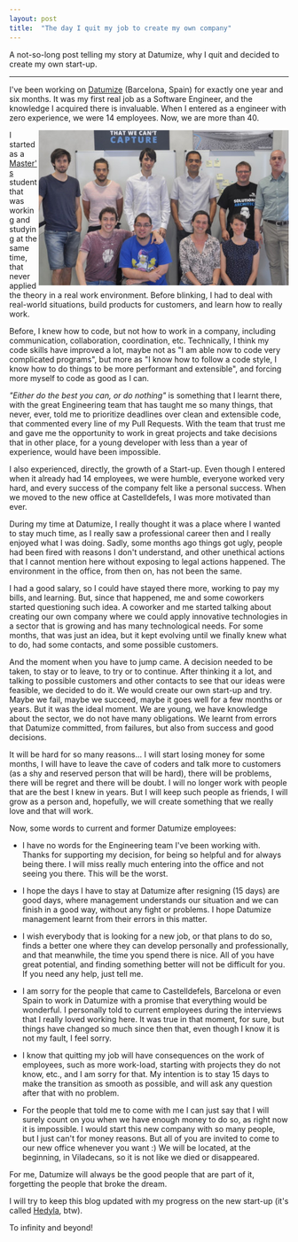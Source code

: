 ```yaml
---
layout: post
title:  "The day I quit my job to create my own company"
---
```

A not-so-long post telling my story at Datumize, why I quit and decided to create my own start-up.

----

I've been working on [Datumize](https://www.datumize.com/) (Barcelona, Spain) for exactly one year and six months. It was my first real job as a Software Engineer, and the knowledge I acquired there is invaluable. When I entered as a engineer with zero experience, we were 14 employees. Now, we are more than 40.

<img style="float: right;" src="/images/2019_03_31_datumize_start.jpg">

I started as a [Master's](https://www.fib.upc.edu/en/studies/masters/master-innovation-and-research-informatics) student that was working and studying at the same time, that never applied the theory in a real work environment. Before blinking, I had to deal with real-world situations, build products for customers, and learn how to really work.

Before, I knew how to code, but not how to work in a company, including communication, collaboration, coordination, etc. Technically, I think my code skills have improved a lot, maybe not as "I am able now to code very complicated programs", but more as "I know how to follow a code style, I know how to do things to be more performant and extensible", and forcing more myself to code as good as I can. 

*"Either do the best you can, or do nothing"* is something that I learnt there, with the great Engineering team that has taught me so many things, that never, ever, told me to prioritize deadlines over clean and extensible code, that commented every line of my Pull Requests. With the team that trust me and gave me the opportunity to work in great projects and take decisions that in other place, for a young developer with less than a year of experience, would have been impossible.

I also experienced, directly, the growth of a Start-up. Even though I entered when it already had 14 employees, we were humble, everyone worked very hard, and every success of the company felt like a personal success. When we moved to the new office at Castelldefels, I was more motivated than ever.

During my time at Datumize, I really thought it was a place where I wanted to stay much time, as I really saw a professional career then and I really enjoyed what I was doing. Sadly, some months ago things got ugly, people had been fired with reasons I don't understand, and other unethical actions that I cannot mention here without exposing to legal actions happened. The environment in the office, from then on, has not been the same. 

I had a good salary, so I could have stayed there more, working to pay my bills, and learning. But, since that happened, me and some coworkers started questioning such idea. A coworker and me started talking about creating our own company where we could apply innovative technologies in a sector that is growing and has many technological needs. For some months, that was just an idea, but it kept evolving until we finally knew what to do, had some contacts, and some possible customers.

And the moment when you have to jump came. A decision needed to be taken, to stay or to leave, to try or to continue. After thinking it a lot, and talking to possible customers and other contacts to see that our ideas were feasible, we decided to do it. We would create our own start-up and try. Maybe we fail, maybe we succeed, maybe it goes well for a few months or years.
But it was the ideal moment. We are young, we have knowledge about the sector, we do not have many obligations. We learnt from errors that Datumize committed, from failures, but also from success and good decisions. 

It will be hard for so many reasons... I will start losing money for some months, I will have to leave the cave of coders and talk more to customers (as a shy and reserved person that will be hard), there will be problems, there will be regret and there will be doubt. I will no longer work with people that are the best I knew in years. But I will keep such people as friends, I will grow as a person and, hopefully, we will create something that we really love and that will work.

Now, some words to current and former Datumize employees:

* I have no words for the Engineering team I've been working with. Thanks for supporting my decision, for being so helpful and for always being there. I will miss really much entering into the office and not seeing you there. This will be the worst.

* I hope the days I have to stay at Datumize after resigning (15 days) are good days, where management understands our situation and we can finish in a good way, without any fight or problems. I hope Datumize management learnt from their errors in this matter.

* I wish everybody that is looking for a new job, or that plans to do so, finds a better one where they can develop personally and professionally, and that meanwhile, the time you spend there is nice. All of you have great potential, and finding something better will not be difficult for you. If you need any help, just tell me.

* I am sorry for the people that came to Castelldefels, Barcelona or even Spain to work in Datumize with a promise that everything would be wonderful. I personally told to current employees during the interviews that I really loved working here. It was true in that moment, for sure, but things have changed so much since then that, even though I know it is not my fault, I feel sorry.

* I know that quitting my job will have consequences on the work of employees, such as more work-load, starting with projects they do not know, etc., and I am sorry for that. My intention is to stay 15 days to make the transition as smooth as possible, and will ask any question after that with no problem.

* For the people that told me to come with me I can just say that I will surely count on you when we have enough money to do so, as right now it is impossible. I would start this new company with so many people, but I just can't for money reasons. But all of you are invited to come to our new office whenever you want :)  We will be located, at the beginning, in Viladecans, so it is not like we died or disappeared.

For me, Datumize will always be the good people that are part of it, forgetting the people that broke the dream. 

I will try to keep this blog updated with my progress on the new start-up (it's called [Hedyla](https://hedyla.com/), btw).

To infinity and beyond!
